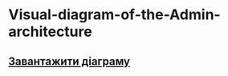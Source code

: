 # Visual-diagram-of-the-Admin-architecture
## [Завантажити діаграму]((https://github.com/aaoovava/Visual-diagram-of-the-Admin-architecture/blob/main/diagram-of-the-Admin-architecture.drawio)https://github.com/aaoovava/Visual-diagram-of-the-Admin-architecture/blob/main/diagram-of-the-Admin-architecture.drawio)
